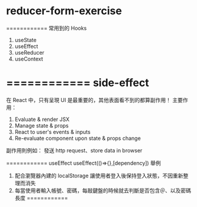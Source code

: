 # reducer-form-exercise

============
常用到的 Hooks
1. useState
2. useEffect
3. useReducer
4. useContext


============
side-effect
============


在 React 中，只有呈現 UI 是最重要的，其他表面看不到的都算副作用！
主要作用：

1. Evaluate & render JSX
2. Manage state & props
3. React to user's events & inputs
4. Re-evaluate component upon state & props change

副作用則例如： 發送 http request、store data in browser



============
useEffect
useEffect(()=>{},[dependency])
舉例
1. 配合瀏覽器內建的 localStorage 讓使用者登入後保持登入狀態，不因重新整理而消失
2. 每當使用者輸入帳號、密碼，每敲鍵盤的時候就去判斷是否包含＠、以及密碼長度
============

